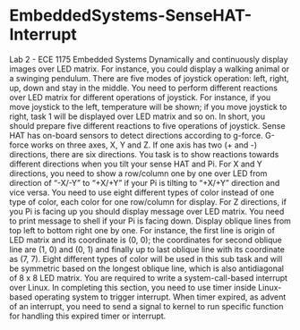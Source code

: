 # EmbeddedSystems-SenseHAT-Interrupt
Lab 2 - ECE 1175 Embedded Systems
Dynamically and continuously display images over LED matrix. For instance, you could display a walking animal or a swinging pendulum. 
There are five modes of joystick operation: left, right, up, down and stay in the middle. You need to perform different reactions over LED matrix for different operations of joystick. For instance, if you move joystick to the left, temperature will be shown; if you move joystick to right, task 1 will be displayed over LED matrix and so on. In short, you should prepare five different reactions to five operations of joystick.
Sense HAT has on-board sensors to detect directions according to g-force. G-force works on three axes, X, Y and Z. If one axis has two (+ and -) directions, there are six directions. You task is to show reactions towards different directions when you tilt your sense HAT and Pi. For X and Y directions, you need to show a row/column one by one over LED from direction of “-X/-Y” to “+X/+Y” if your Pi is tilting to “+X/+Y” direction and vice versa. You need to use eight different types of color instead of one type of color, each color for one row/column for display. For Z directions, if you Pi is facing up you should display message over LED matrix. You need to print message to shell if your Pi is facing down.
Display oblique lines from top left to bottom right one by one. For instance, the first line is origin of LED matrix and its coordinate is (0, 0); the coordinates for second oblique line are (1, 0) and (0, 1) and finally up to last oblique line with its coordinate as (7, 7). Eight different types of color will be used in this sub task and will be symmetric based on the longest oblique line, which is also antidiagonal of 8 x 8 LED matrix.
You are required to write a system-call-based interrupt over Linux. In completing this section, you need to use timer inside Linux-based operating system to trigger interrupt. When timer expired, as advent of an interrupt, you need to send a signal to kernel to run specific function for handling this expired timer or interrupt.
